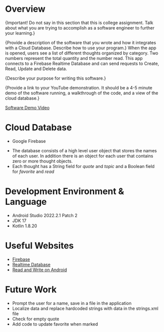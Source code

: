 # Overview

{Important! Do not say in this section that this is college assignment. Talk about what you are trying to accomplish as a software engineer to further your learning.}

{Provide a description of the software that you wrote and how it integrates with a Cloud Database. Describe how to use your program.}
When the app is opened, users see a list of different thoughts organized by category. Two numbers represent the total quantity and the number read.
This app connects to a Firebase Realtime Database and can send requests to Create, Read, Update and Delete data.


{Describe your purpose for writing this software.}

{Provide a link to your YouTube demonstration. It should be a 4-5 minute demo of the software running, a walkthrough of the code, and a view of the cloud database.}

[Software Demo Video](https://github.com/blackadder-git/byui/tree/main/cse310/cookie.html)

# Cloud Database

* Google Firebase

- The database consists of a high level user object that stores the names of each user. In addition there is an object for each user that contains zero or more thought objects.
- Each thought has a String field for *quote* and *topic* and a Boolean field for *favorite* and *read*

# Development Environment & Language

- Android Studio 2022.2.1 Patch 2
- JDK 17
- Kotlin 1.8.20

# Useful Websites

- [Firebase](https://firebase.google.com/)
- [Realtime Database]([http://url.link.goes.here](https://firebase.google.com/docs/database))
- [Read and Write on Android]([https://firebase.google.com/](https://firebase.google.com/docs/database/android/read-and-write))

# Future Work

- Prompt the user for a name, save in a file in the application
- Localize data and replace hardcoded strings with data in the strings.xml file
- Check for empty quote
- Add code to update favorite when marked
